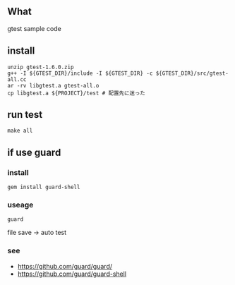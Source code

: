 ## What
  gtest sample code

## install
    unzip gtest-1.6.0.zip
    g++ -I ${GTEST_DIR}/include -I ${GTEST_DIR} -c ${GTEST_DIR}/src/gtest-all.cc
    ar -rv libgtest.a gtest-all.o
    cp libgtest.a ${PROJECT}/test # 配置先に迷った

## run test

    make all

## if use guard

### install

    gem install guard-shell

### useage

    guard

file save -> auto test

### see

- https://github.com/guard/guard/
- https://github.com/guard/guard-shell